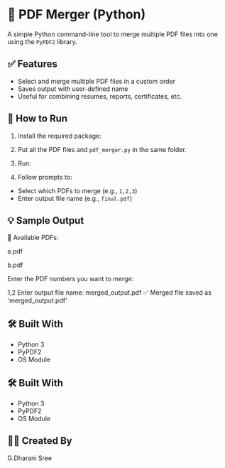 # 📄 PDF Merger (Python)

A simple Python command-line tool to merge multiple PDF files into one using the `PyPDF2` library.

## ✅ Features
- Select and merge multiple PDF files in a custom order
- Saves output with user-defined name
- Useful for combining resumes, reports, certificates, etc.

## 🚀 How to Run

1. Install the required package:

2. Put all the PDF files and `pdf_merger.py` in the same folder.

3. Run:

4. Follow prompts to:
- Select which PDFs to merge (e.g., `1,2,3`)
- Enter output file name (e.g., `final.pdf`)

## 💡 Sample Output
📂 Available PDFs:

a.pdf

b.pdf

Enter the PDF numbers you want to merge:

1,2
Enter output file name:
merged_output.pdf
✅ Merged file saved as 'merged_output.pdf'

## 🛠 Built With
- Python 3
- PyPDF2
- OS Module

## 🛠 Built With
- Python 3
- PyPDF2
- OS Module

## 👩‍💻 Created By
G.Dharani Sree

